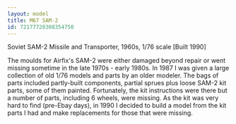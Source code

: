 ```yaml
---
layout: model
title: M67 SAM-2
id: 72177720308354750
---
```


Soviet SAM-2 Missile and Transporter, 1960s, 1/76 scale  [Built 1990]

The moulds for Airfix&#39;s SAM-2 were either damaged beyond repair or went missing sometime in the late 1970s - early 1980s. In 1987 I was given a large collection of old 1/76 models and parts by an older modeler. The bags of parts included partly-built components, partial sprues plus loose SAM-2 kit parts, some of them painted. Fortunately, the kit instructions were there but a number of parts, including 6 wheels, were missing. As the kit was very hard to find (pre-Ebay days), in 1990 I decided to build a model from the kit parts I had and make replacements for those that were missing.


